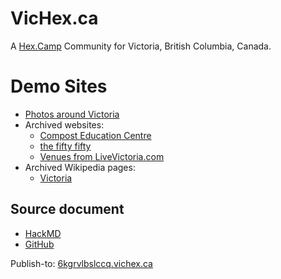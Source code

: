 # VicHex.ca

A [Hex.Camp](https://hex.camp/) Community for Victoria, British Columbia, Canada.

# Demo Sites

  * [Photos around Victoria](https://2kgrv5ga2i.vichex.ca/)
  * Archived websites:
    * [Compost Education Centre](https://6kgrvlcuqdaq.vichex.ca/) 
    * [the fifty fifty](https://6kgrvlbmy3wq.vichex.ca/)
    * [Venues from LiveVictoria.com](https://6kgrvlfnfeya.vichex.ca/)
  * Archived Wikipedia pages:
    * [Victoria](https://6kgrwaaaaaaa.vichex.ca/) 

## Source document

* [HackMD](https://hackmd.io/6FkLrVrdRXqrJAC8vfmhOw)
* [GitHub](https://github.com/hexcamp/hackmd-notes/blob/main/vichex-welcome/index.md)

Publish-to: [6kgrvlbslccq.vichex.ca](https://6kgrvlbslccq.vichex.ca/)



